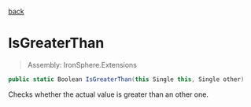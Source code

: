 ﻿

[back](/IronSphere.Extensions/FloatExtension)

# IsGreaterThan

> Assembly: IronSphere.Extensions

```csharp
public static Boolean IsGreaterThan(this Single this, Single other)
```

Checks whether the actual value is greater than an other one.

 